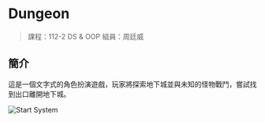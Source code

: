 # Dungeon
> 課程：112-2 DS & OOP 
> 組員：周廷威

## 簡介
這是一個文字式的角色扮演遊戲，玩家將探索地下城並與未知的怪物戰鬥，嘗試找到出口離開地下城。

![Start System](https://github.com/chou-ting-wei/NYCU_OOP-Dungeon/assets/70355885/0d62661a-6dad-4800-a3d1-aa742b1c474b)
